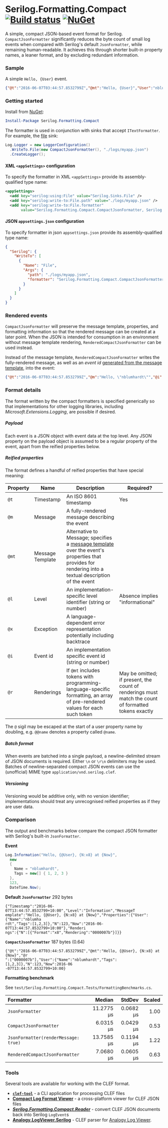 # Serilog.Formatting.Compact [![Build status](https://ci.appveyor.com/api/projects/status/ch5il2airviylofn?svg=true)](https://ci.appveyor.com/project/serilog/serilog-formatting-compact) [![NuGet](https://img.shields.io/nuget/v/Serilog.Formatting.Compact.svg)](https://nuget.org/packages/Serilog.Formatting.Compact)

A simple, compact JSON-based event format for Serilog. `CompactJsonFormatter` significantly reduces the byte count of small log events when compared with Serilog's default `JsonFormatter`, while remaining human-readable. It achieves this through shorter built-in property names, a leaner format, and by excluding redundant information.

### Sample

A simple `Hello, {User}` event.

```json
{"@t":"2016-06-07T03:44:57.8532799Z","@mt":"Hello, {User}","User":"nblumhardt"}
```

### Getting started

Install from [NuGet](https://nuget.org/packages/Serilog.Formatting.Compact):

```powershell
Install-Package Serilog.Formatting.Compact
```

The formatter is used in conjunction with sinks that accept `ITextFormatter`. For example, the [file](https://github.com/serilog/serilog-sinks-file) sink:

```csharp
Log.Logger = new LoggerConfiguration()
  .WriteTo.File(new CompactJsonFormatter(), "./logs/myapp.json")
  .CreateLogger();
```
#### XML `<appSettings>` configuration
To specify the formatter in XML `<appSettings>` provide its assembly-qualified type name:

```xml
<appSettings>
  <add key="serilog:using:File" value="Serilog.Sinks.File" />
  <add key="serilog:write-to:File.path" value="./logs/myapp.json" />
  <add key="serilog:write-to:File.formatter"
       value="Serilog.Formatting.Compact.CompactJsonFormatter, Serilog.Formatting.Compact" />
```
#### JSON `appsettings.json` configuration
To specify formatter in json `appsettings.json` provide its assembly-qualified type name:

```json
{
  "Serilog": {
    "WriteTo": [
      {
        "Name": "File",
        "Args": {
          "path": "./logs/myapp.json",
          "formatter": "Serilog.Formatting.Compact.CompactJsonFormatter, Serilog.Formatting.Compact"
        }
      }
    ]
  }
}
```

### Rendered events

`CompactJsonFormatter` will preserve the message template, properties, and formatting information so that the rendered message can be created at a later point. When the
JSON is intended for consumption in an environment without message template rendering, `RenderedCompactJsonFormatter` can be used instead.

Instead of the message template, `RenderedCompactJsonFormatter` writes the fully-rendered message, as well as
an _event id_ [generated from the message template](https://nblumhardt.com/2015/10/assigning-event-types-to-serilog-events/), into the event:

```json
{"@t":"2016-06-07T03:44:57.8532799Z","@m":"Hello, \"nblumhardt\"","@i":"7a8b9c0d","User":"nblumhardt"}
```

### Format details

The format written by the compact formatters is specified generically so that implementations for other logging libraries, including _Microsoft.Extensions.Logging_, are possible if desired.

##### Payload

Each event is a JSON object with event data at the top level. Any JSON property on the payload object is assumed to be a regular property of the event, apart from the reified properties below.

##### Reified properties

The format defines a handful of reified properties that have special meaning:

| Property | Name | Description | Required? |
| -------- | ---- | ----------- | --------- |
| `@t`     | Timestamp | An ISO 8601 timestamp | Yes |
| `@m`     | Message | A fully-rendered message describing the event | |
| `@mt` | Message Template | Alternative to Message; specifies a [message template](http://messagetemplates.org) over the event's properties that provides for rendering into a textual description of the event | |
| `@l` | Level | An implementation-specific level identifier (string or number) | Absence implies "informational"  |
| `@x` | Exception | A language-dependent error representation potentially including backtrace | |
| `@i` | Event id | An implementation specific event id (string or number) | |
| `@r` | Renderings | If `@mt` includes tokens with programming-language-specific formatting, an array of pre-rendered values for each such token | May be omitted; if present, the count of renderings must match the count of formatted tokens exactly |

The `@` sigil may be escaped at the start of a user property name by doubling, e.g. `@@name` denotes a property called `@name`.

##### Batch format

When events are batched into a single payload, a newline-delimited stream of JSON documents is required. Either `\n` or `\r\n` delimiters may be used. Batches of newline-separated compact JSON events can use the (unofficial) MIME type `application/vnd.serilog.clef`.

##### Versioning

Versioning would be additive only, with no version identifier; implementations should treat any unrecognised reified properties as if they are user data.

### Comparison

The output and benchmarks below compare the compact JSON formatter with Serilog's built-in `JsonFormatter`.

**Event**

```csharp
Log.Information("Hello, {@User}, {N:x8} at {Now}",
  new
  {
    Name = "nblumhardt",
    Tags = new[] { 1, 2, 3 }
  },
  123,
  DateTime.Now);
```

**Default `JsonFormatter`** 292 bytes

```
{"Timestamp":"2016-06-07T13:44:57.8532799+10:00","Level":"Information","MessageT
emplate":"Hello, {@User}, {N:x8} at {Now}","Properties":{"User":{"Name":"nblumha
rdt","Tags":[1,2,3]},"N":123,"Now":"2016-06-07T13:44:57.8532799+10:00"},"Renderi
ngs":{"N":[{"Format":"x8","Rendering":"0000007b"}]}}
```

**`CompactJsonFormatter`** 187 bytes (0.64)

```
{"@t":"2016-06-07T03:44:57.8532799Z","@mt":"Hello, {@User}, {N:x8} at {Now}","@r
":["0000007b"],"User":{"Name":"nblumhardt","Tags":[1,2,3]},"N":123,"Now":2016-06
-07T13:44:57.8532799+10:00}
```

**Formatting benchmark**

See `test/Serilog.Formatting.Compact.Tests/FormattingBenchmarks.cs`.

|                      Formatter |    Median  |    StdDev | Scaled |
|:------------------------------ |----------: |---------: |------: |
|                `JsonFormatter` | 11.2775 &micro;s | 0.0682 &micro;s |   1.00 |
|         `CompactJsonFormatter` |  6.0315 &micro;s | 0.0429 &micro;s |   0.53 |
|        `JsonFormatter(renderMessage: true)` | 13.7585 &micro;s | 0.1194 &micro;s |   1.22 |
| `RenderedCompactJsonFormatter` |  7.0680 &micro;s | 0.0605 &micro;s |   0.63 |

### Tools

Several tools are available for working with the CLEF format.

 * **[`clef-tool`](https://github.com/datalust/clef-tool)** - a CLI application for processing CLEF files
 * **[Compact Log Format Viewer](https://github.com/warrenbuckley/Compact-Log-Format-Viewer)** - a cross-platform viewer for CLEF JSON files
 * **[_Serilog.Formatting.Compact.Reader_](https://github.com/serilog/serilog-formatting-compact-reader)** - convert CLEF JSON documents back into Serilog `LogEvent`s
 * **[Analogy.LogViewer.Serilog](https://github.com/Analogy-LogViewer/Analogy.LogViewer.Serilog)** - CLEF parser for [Analogy Log Viewer](https://github.com/Analogy-LogViewer/Analogy.LogViewer).
